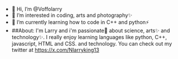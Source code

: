 - 👋 Hi, I’m @Voffolarry
- 👀 I’m interested in coding, arts and photography✨
- 🌱 I’m currently learning how to code in C++ and python⚡
- ##About:
  I'm Larry and i'm passionate💞️ about science, arts✨ and technology✨. I really enjoy learning languages like python, C++, javascript, HTML and CSS. and technology. 
  You can check out my twitter at https://x.com/Nlarryking13 
<!---
Voffolarry/Voffolarry is a ✨ special ✨ repository because its `README.md` (this file) appears on your GitHub profile.
You can click the Preview link to take a look at your changes.
--->
